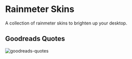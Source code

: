 # Rainmeter Skins

A collection of rainmeter skins to brighten up your desktop.

## Goodreads Quotes

![goodreads-quotes](https://raw.githubusercontent.com/antoniaelek/RainmeterSkins/master/Resources/GoodreadsQuotes.png)
